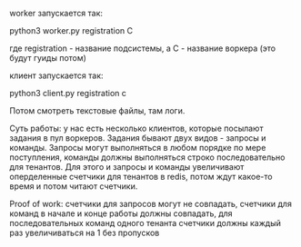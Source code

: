 worker запускается так:

python3 worker.py registration C


где registration - название подсистемы, а C - название воркера (это будут гуиды потом)

клиент запускается так:


python3 client.py registration c

Потом смотреть текстовые файлы, там логи.

Суть работы: у нас есть несколько клиентов, которые посылают задания в пул воркеров. Задания бывают двух видов - запросы и команды.
Запросы могут выполняться в любом порядке по мере поступления, команды должны выполняться строко последовательно для тенантов.
Для этого и запросы и команды увеличивают оперделенные счетчики для тенантов в redis, потом ждут какое-то время и потом читают счетчики.

Proof of work: счетчики для запросов могут не совпадать, счетчики для команд в начале и конце работы должны совпадать,
для последовательных команд одного тенанта счетчики должны каждый раз увеличиваться на 1 без пропусков

